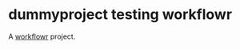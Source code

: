 # dummyproject testing workflowr

A [workflowr][] project.

[workflowr]: https://github.com/jdblischak/workflowr
